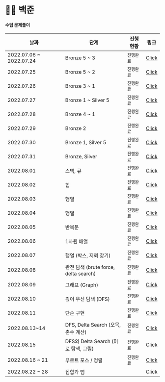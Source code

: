 # 🧑‍💻 백준

#### **수업 문제풀이**

| 날짜                    | 단계                                  | 진행 현황  | 링크                                         |
| ----------------------- | ------------------------------------- | ---------- | -------------------------------------------- |
| 2022.07.06 ~ 2022.07.24 | Bronze 5 ~ 3                          | `진행완료` | [Click](./문제풀이_날짜별/20220706_20220724) |
| 2022.07.25              | Bronze 5 ~ 2                          | `진행완료` | [Click](./문제풀이_날짜별/20220725)          |
| 2022.07.26              | Bronze 3 ~ 1                          | `진행완료` | [Click](./문제풀이_날짜별/20220726)          |
| 2022.07.27              | Bronze 1 ~ Silver 5                   | `진행완료` | [Click](./문제풀이_날짜별/2022027)           |
| 2022.07.28              | Bronze 4 ~ 1                          | `진행완료` | [Click](./문제풀이_날짜별/20220728)          |
| 2022.07.29              | Bronze 2                              | `진행완료` | [Click](./문제풀이_날짜별/20220729)          |
| 2022.07.30              | Bronze 1, Silver 5                    | `진행완료` | [Click](./문제풀이_날짜별/20220730)          |
| 2022.07.31              | Bronze, Silver                        | `진행완료` | [Click](./문제풀이_날짜별/20220731)          |
| 2022.08.01              | 스택, 큐                              | `진행완료` | [Click](./문제풀이_날짜별/20220801)          |
| 2022.08.02              | 힙                                    | `진행완료` | [Click](./문제풀이_날짜별/20220802)          |
| 2022.08.03              | 행열                                  | `진행완료` | [Click](./문제풀이_날짜별/20220803)          |
| 2022.08.04              | 행열                                  | `진행완료` | [Click](./문제풀이_날짜별/20220804)          |
| 2022.08.05              | 반복문                                | `진행완료` | [Click](./문제풀이_날짜별/20220805)          |
| 2022.08.06              | 1차원 배열                            | `진행완료` | [Click](./문제풀이_날짜별/20220806)          |
| 2022.08.07              | 행열 (박스, 지뢰 찾기)                | `진행완료` | [Click](./문제풀이_날짜별/20220807)          |
| 2022.08.08              | 완전 탐색 (brute force, delta search) | `진행완료` | [Click](./문제풀이_날짜별/20220808)          |
| 2022.08.09              | 그래프 (Graph)                        | `진행완료` | [Click](./문제풀이_날짜별/20220809)          |
| 2022.08.10              | 깊이 우선 탐색 (DFS)                  | `진행완료` | [Click](./문제풀이_날짜별/20220810)          |
| 2022.08.11              | 단순 구현                             | `진행완료` | [Click](./문제풀이_날짜별/20220811)          |
| 2022.08.13~14           | DFS, Delta Search (오목, 촌수 계산)   | `진행완료` | [Click](./문제풀이_날짜별/20220813_14)       |
| 2022.08.15              | DFS와 Delta Search (미로 탐색, 그림)  | `진행완료` | [Click](./문제풀이_날짜별/20220815)          |
| 2022.08.16 ~ 21         | 부르트 포스 / 정렬                    | `진행완료` | [Click](./문제풀이_날짜별/20220816_21)       |
| 2022.08.22 ~ 28         | 집합과 맵                             |            | [Click](./문제풀이_날짜별/20220822_28)       |

